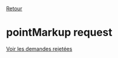 <a name="return">[Retour](../)</a>

# pointMarkup request

[Voir les demandes rejetées](rejectedRequests.md)